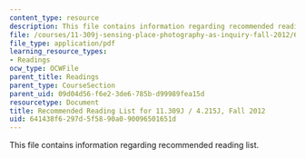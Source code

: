 ```yaml
---
content_type: resource
description: This file contains information regarding recommended reading list.
file: /courses/11-309j-sensing-place-photography-as-inquiry-fall-2012/641438f6297d5f5890a090096501651d_MIT11_309JF12_recomndreads.pdf
file_type: application/pdf
learning_resource_types:
- Readings
ocw_type: OCWFile
parent_title: Readings
parent_type: CourseSection
parent_uid: 09d04d56-f6e2-3de6-785b-d99989fea15d
resourcetype: Document
title: Recommended Reading List for 11.309J / 4.215J, Fall 2012
uid: 641438f6-297d-5f58-90a0-90096501651d
---
```

This file contains information regarding recommended reading list.

